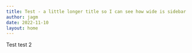 ```yaml
---
title: Test - a little longer title so I can see how wide is sidebar
author: jagm
date: 2022-11-10
layout: home
---
```


Test test 2
